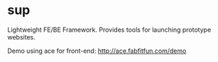 sup
===

Lightweight FE/BE Framework. Provides tools for launching prototype websites.

Demo using ace for front-end: http://ace.fabfitfun.com/demo



